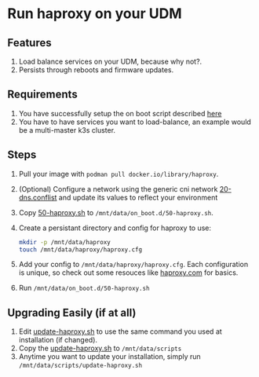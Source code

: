 # Run haproxy on your UDM

## Features

1. Load balance services on your UDM, because why not?.
2. Persists through reboots and firmware updates.

## Requirements

1. You have successfully setup the on boot script described [here](https://github.com/unifi-utilities/unifios-utilities/tree/main/on-boot-script)
2. You have to have services you want to load-balance, an example would be a multi-master k3s cluster.

## Steps

1. Pull your image with `podman pull docker.io/library/haproxy`.
1. (Optional) Configure a network using the generic cni network [20-dns.conflist](../cni-plugins/20-dns.conflist) and update its values to reflect your environment
1. Copy [50-haproxy.sh](./50-haproxy.sh) to `/mnt/data/on_boot.d/50-haproxy.sh`.
1. Create a persistant directory and config for haproxy to use:

    ```sh
    mkdir -p /mnt/data/haproxy
    touch /mnt/data/haproxy/haproxy.cfg
    ```

1. Add your config to `/mnt/data/haproxy/haproxy.cfg`. Each configuration is unique, so check out some resouces like [haproxy.com](https://www.haproxy.com/documentation/hapee/latest/configuration/config-sections/) for basics.
1. Run `/mnt/data/on_boot.d/50-haproxy.sh`

## Upgrading Easily (if at all)

1. Edit [update-haproxy.sh](./update-haproxy.sh) to use the same command you used at installation (if changed).
2. Copy the [update-haproxy.sh](./update-haproxy.sh) to `/mnt/data/scripts`
3. Anytime you want to update your installation, simply run `/mnt/data/scripts/update-haproxy.sh`
